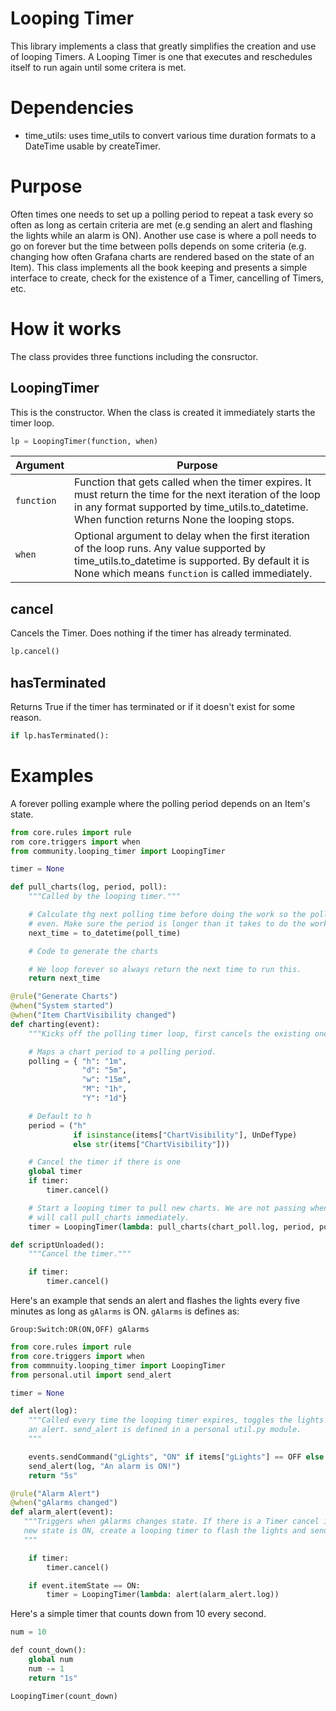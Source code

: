 # Looping Timer
This library implements a class that greatly simplifies the creation and use of looping Timers.
A Looping Timer is one that executes and reschedules itself to run again until some critera is met.

# Dependencies
- time_utils: uses time_utils to convert various time duration formats to a DateTime usable by createTimer.

# Purpose
Often times one needs to set up a polling period to repeat a task every so often as long as certain criteria are met (e.g sending an alert and flashing the lights while an alarm is ON).
Another use case is where a poll needs to go on forever but the time between polls depends on some criteria (e.g. changing how often Grafana charts are rendered based on the state of an Item).
This class implements all the book keeping and presents a simple interface to create, check for the existence of a Timer, cancelling of Timers, etc.

# How it works
The class provides three functions including the consructor.

## LoopingTimer
This is the constructor. When the class is created it immediately starts the timer loop.

```python
lp = LoopingTimer(function, when)
```

Argument | Purpose
-|-
`function` | Function that gets called when the timer expires. It must return the time for the next iteration of the loop in any format supported by time_utils.to_datetime. When function returns None the looping stops.
`when` | Optional argument to delay when the first iteration of the loop runs. Any value supported by time_utils.to_datetime is supported. By default it is None which means `function` is called immediately.

## cancel
Cancels the Timer.
Does nothing if the timer has already terminated.

```python
lp.cancel()
```

## hasTerminated
Returns True if the timer has terminated or if it doesn't exist for some reason.

```python
if lp.hasTerminated():
```

# Examples

A forever polling example where the polling period depends on an Item's state.

```python
from core.rules import rule
rom core.triggers import when
from community.looping_timer import LoopingTimer

timer = None

def pull_charts(log, period, poll):
    """Called by the looping timer."""

    # Calculate thg next polling time before doing the work so the polling is
    # even. Make sure the period is longer than it takes to do the work though.
    next_time = to_datetime(poll_time)

    # Code to generate the charts

    # We loop forever so always return the next time to run this.
    return next_time

@rule("Generate Charts")
@when("System started")
@when("Item ChartVisibility changed")
def charting(event):
    """Kicks off the polling timer loop, first cancels the existing one."""

    # Maps a chart period to a polling period.
    polling = { "h": "1m",
                "d": "5m",
                "w": "15m",
                "M": "1h",
                "Y": "1d"}

    # Default to h
    period = ("h"
              if isinstance(items["ChartVisibility"], UnDefType)
              else str(items["ChartVisibility"]))

    # Cancel the timer if there is one
    global timer
    if timer:
        timer.cancel()

    # Start a looping timer to pull new charts. We are not passing when so it
    # will call pull_charts immediately.
    timer = LoopingTimer(lambda: pull_charts(chart_poll.log, period, polling[period]))

def scriptUnloaded():
    """Cancel the timer."""

    if timer:
        timer.cancel()
```

Here's an example that sends an alert and flashes the lights every five minutes as long as `gAlarms` is ON.
`gAlarms` is defines as:

```
Group:Switch:OR(ON,OFF) gAlarms
```

```python
from core.rules import rule
from core.triggers import when
from commnuity.looping_timer import LoopingTimer
from personal.util import send_alert

timer = None

def alert(log):
    """Called every time the looping timer expires, toggles the lights and sends
    an alert. send_alert is defined in a personal util.py module.
    """

    events.sendCommand("gLights", "ON" if items["gLights"] == OFF else "OFF")
    send_alert(log, "An alarm is ON!")
    return "5s"

@rule("Alarm Alert")
@when("gAlarms changed")
def alarm_alert(event):
   """Triggers when gAlarms changes state. If there is a Timer cancel it. If the
   new state is ON, create a looping timer to flash the lights and send an alert.
   """

    if timer:
        timer.cancel()

    if event.itemState == ON:
        timer = LoopingTimer(lambda: alert(alarm_alert.log))

```

Here's a simple timer that counts down from 10 every second.

```php
num = 10

def count_down():
    global num
    num -= 1
    return "1s"

LoopingTimer(count_down)
```
